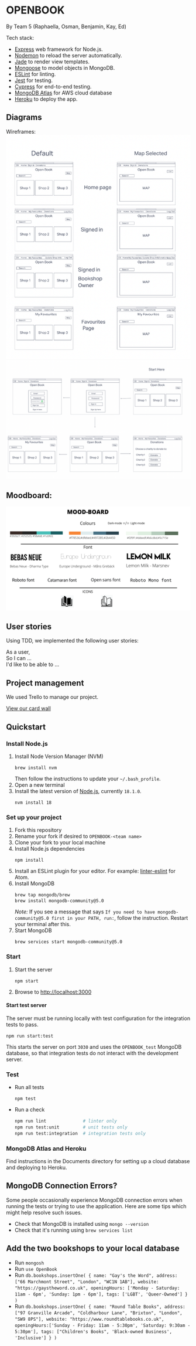 # OPENBOOK

By Team 5 (Raphaella, Osman, Benjamin, Kay, Ed)

Tech stack:

- [Express](https://expressjs.com/) web framework for Node.js.
- [Nodemon](https://nodemon.io/) to reload the server automatically.
- [Jade](https://jade-lang.com/api) to render view templates.
- [Mongoose](https://mongoosejs.com) to model objects in MongoDB.
- [ESLint](https://eslint.org) for linting.
- [Jest](https://jestjs.io/) for testing.
- [Cypress](https://www.cypress.io/) for end-to-end testing.
- [MongoDB Atlas](https://www.mongodb.com/atlas/database) for AWS cloud database
- [Heroku](https://www.heroku.com/) to deploy the app.

## Diagrams

Wireframes:
<img src="/documents/wireframes/list-vs-map-wireframes.png">
<img src="/documents/wireframes/wireframe-flow.png">


## Moodboard:
<img src="/documents/mood-board/MOOD-BOARD.png">

## User stories

Using TDD, we implemented the following user stories:

As a user,  
So I can ...  
I'd like to be able to ...

## Project management

We used Trello to manage our project.

[View our card wall](https://trello.com/b/aFp8R5at/open-book)

## Quickstart

### Install Node.js

1. Install Node Version Manager (NVM)
   ```
   brew install nvm
   ```
   Then follow the instructions to update your `~/.bash_profile`.
2. Open a new terminal
3. Install the latest version of [Node.js](https://nodejs.org/en/), currently `18.1.0`.
   ```
   nvm install 18
   ```

### Set up your project

1. Fork this repository
2. Rename your fork if desired to `OPENBOOK-<team name>`
3. Clone your fork to your local machine
4. Install Node.js dependencies
   ```
   npm install
   ```
5. Install an ESLint plugin for your editor. For example: [linter-eslint](https://github.com/AtomLinter/linter-eslint) for Atom.
6. Install MongoDB
   ```
   brew tap mongodb/brew
   brew install mongodb-community@5.0
   ```
   _Note:_ If you see a message that says `If you need to have mongodb-community@5.0 first in your PATH, run:`, follow the instruction. Restart your terminal after this.
7. Start MongoDB
   ```
   brew services start mongodb-community@5.0
   ```

### Start

1. Start the server
   ```
   npm start
   ```
2. Browse to [http://localhost:3000](http://localhost:3000)

#### Start test server

The server must be running locally with test configuration for the
integration tests to pass.

```
npm run start:test
```

This starts the server on port `3030` and uses the `OPENBOOK_test` MongoDB database,
so that integration tests do not interact with the development server.

### Test

- Run all tests
  ```
  npm test
  ```
- Run a check
  ```bash
  npm run lint              # linter only
  npm run test:unit         # unit tests only
  npm run test:integration  # integration tests only
  ```

### MongoDB Atlas and Heroku

Find instructions in the Documents directory for setting up a cloud database and deploying to Heroku.

## MongoDB Connection Errors?

Some people occasionally experience MongoDB connection errors when running the tests or trying to use the application. Here are some tips which might help resolve such issues.

- Check that MongoDB is installed using `mongo --version`
- Check that it's running using `brew services list`

## Add the two bookshops to your local database

* Run `mongosh`
* Run `use OpenBook`
* Run `db.bookshops.insertOne( { name: "Gay's the Word", address: ["66 Marchmont Street", "London", "WC1N 1AB"], website: "https://gaystheword.co.uk", openingHours: ['Monday - Saturday: 11am - 6pm', 'Sunday: 1pm - 6pm'], tags: ['LGBT', 'Queer-Owned'] } )`
* Run `db.bookshops.insertOne( { name: "Round Table Books", address: ["97 Granville Arcade", "Coldharbour Lane", "Brixton", "London", "SW9 8PS"], website: "https://www.roundtablebooks.co.uk", openingHours:['Sunday - Friday: 11am - 5:30pm', 'Saturday: 9:30am - 5:30pm'], tags: ["Children's Books", 'Black-owned Business', 'Inclusive'] } )`

